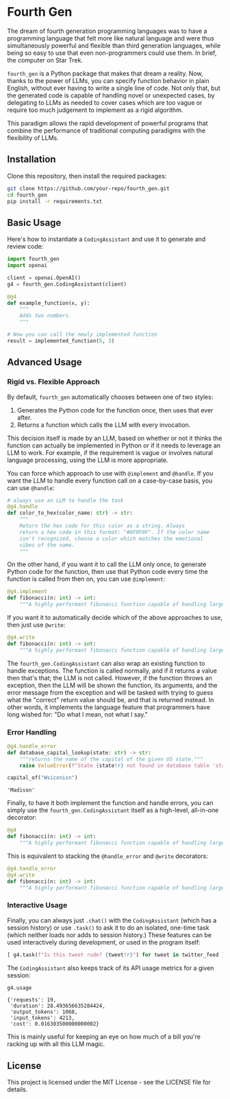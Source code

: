 # Fourth Gen

The dream of fourth generation programming languages was to have a programming language
that felt more like natural language and were thus simultaneously powerful and flexible
than third generation languages, while being so easy to use that even non-programmers
could use them. In brief, the computer on Star Trek.

`fourth_gen` is a Python package that makes that dream a reality. Now, thanks to the
power of LLMs, you can specify function behavior in plain English, without ever having
to write a single line of code. Not only that, but the generated code is capable of
handling novel or unexpected cases, by delegating to LLMs as needed to cover cases which
are too vague or require too much judgement to implement as a rigid algorithm.

This paradigm allows the rapid development of powerful programs that combine
the performance of traditional computing paradigms with the flexibility of LLMs.

## Installation

Clone this repository, then install the required packages:

```bash
git clone https://github.com/your-repo/fourth_gen.git
cd fourth_gen
pip install -r requirements.txt
```

## Basic Usage

Here's how to instantiate a `CodingAssistant` and use it to generate and review code:

```python
import fourth_gen
import openai

client = openai.OpenAI()
g4 = fourth_gen.CodingAssistant(client)

@g4
def example_function(x, y):
    """
    Adds two numbers.
    """

# Now you can call the newly implemented function
result = implemented_function(5, 3)
```

## Advanced Usage

### Rigid vs. Flexible Approach

By default, `fourth_gen` automatically chooses between one of two styles:

1. Generates the Python code for the function once, then uses that ever after.
2. Returns a function which calls the LLM with every invocation.

This decision itself is made by an LLM, based on whether or not it thinks the
function can actually be implemented in Python or if it needs to leverage an
LLM to work. For example, if the requirement is vague or involves natural
language processing, using the LLM is more appropriate.

You can force which approach to use with `@implement` and `@handle`. If
you want the LLM to handle every function call on a case-by-case basis, you
can use `@handle`:

```python
# always use an LLM to handle the task
@g4.handle
def color_to_hex(color_name: str) -> str:
    """
    Return the hex code for this color as a string. Always
    return a hex code in this format: "#0F0F0F". If the color name
    isn't recognized, choose a color which matches the emotional
    vibes of the name.
    """
```

On the other hand, if you want it to call the LLM only once, to generate Python
code for the function, then use that Python code every time the function is
called from then on, you can use `@implement`:
```python
@g4.implement
def fibonacci(n: int) -> int:
    """A highly performant fibonacci function capable of handling large numbers."""
```

If you want it to automatically decide which of the above approaches to use,
then just use `@write`:


```python
@g4.write
def fibonacci(n: int) -> int:
    """A highly performant fibonacci function capable of handling large numbers."""
```

The `fourth_gen.CodingAssistant` can also wrap an existing function to handle
exceptions. The function is called normally, and if it returns a value then 
that's that; the LLM is not called. However, if the function throws an exception,
then the LLM will be shown the function, its arguments, and the error message from
the exception and will be tasked with trying to guess what the "correct" return value
should be, and that is returned instead. In other words, it implements the language
feature that programmers have long wished for: "Do what I mean, not what I say."

### Error Handling

```python
@g4.handle_error
def database_capital_lookup(state: str) -> str:
    """returns the name of the capital of the given US state."""
    raise ValueError(f"State {state!r} not found in database table 'state'")

capital_of("Wsiconisn")
```

    'Madison'

Finally, to have it both implement the function and handle errors, you can
simply use the `fourth_gen.CodingAssistant` itself as a high-level, all-in-one
decorator:

```python
@g4
def fibonacci(n: int) -> int:
    """A highly performant fibonacci function capable of handling large numbers."""
```

This is equivalent to stacking the `@handle_error` and `@write` decorators:

```python
@g4.handle_error
@g4.write
def fibonacci(n: int) -> int:
    """A highly performant fibonacci function capable of handling large numbers."""
```

### Interactive Usage

Finally, you can always just `.chat()` with the `CodingAssistant` (which has
a session history) or use `.task()` to ask it to do an isolated, one-time
task (which neither loads nor adds to session history.) These features can
be used interactively during development, or used in the program itself:

```python
[ g4.task(f"Is this tweet rude? {tweet!r}") for tweet in twitter_feed ]
```

The `CodingAssistant` also keeps track of its API usage metrics for a given session:

```python
g4.usage
```

    {'requests': 19,
     'duration': 28.493656635284424,
     'output_tokens': 1068,
     'input_tokens': 4213,
     'cost': 0.016303500000000002}

This is mainly useful for keeping an eye on how much of a bill you're racking
up with all this LLM magic.


## License

This project is licensed under the MIT License - see the LICENSE file for details.

